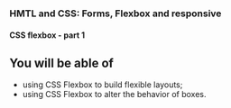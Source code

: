 ### HMTL and CSS: Forms, Flexbox and responsive

#### CSS flexbox - part 1

## You will be able of

- using CSS Flexbox to build flexible layouts;
- using CSS Flexbox to alter the behavior of boxes.
